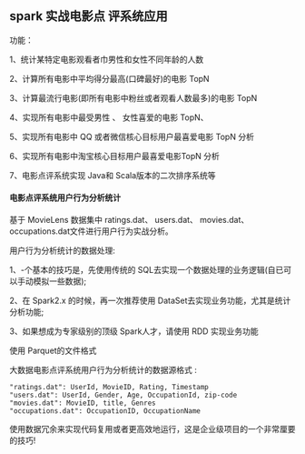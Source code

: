 ## spark 实战电影点 评系统应用



功能：

1、统计某特定电影观看者巾男性和女性不同年龄的人数

2、计算所有电影中平均得分最高(口碑最好)的电影 TopN

3、计算最流行电影(即所有电影中粉丝或者观看人数最多)的电影 TopN

4、实现所有电影中最受男性 、 女性喜爱的电影 TopN、

5、实现所有电影中 QQ 或者微信核心目标用户最喜爱电影 TopN 分析

6、实现所有电影中淘宝核心目标用户最喜爱电影TopN 分析

7、电影点评系统实现 Java和 Scala版本的二次排序系统等



#### 电影点评系统用户行为分析统计

基于 MovieLens 数据集中 ratings.dat、 users.dat、 movies.dat、 occupations.dat文件进行用户行为实战分析。 

用户行为分析统计的数据处理: 

1、-个基本的技巧是，先使用传统的 SQL去实现一个数据处理的业务逻辑(自已可以手动模拟一些数据);

2、在 Spark2.x 的时候，再一次推荐使用 DataSet去实现业务功能，尤其是统计分析功能; 

3、如果想成为专家级别的顶级 Spark人才，请使用 RDD 实现业务功能



使用 Parquet的文件格式



大数据电影点评系统用户行为分析统计的数据源格式 :

```
"ratings.dat": UserId, MovieID, Rating, Timestamp
"users.dat": UserId, Gender, Age, OccupationId, zip-code
"movies.dat": MovieID, title, Genres
"occupations.dat": OccupationID, OccupationName
```



使用数据冗余来实现代码复用或者更高效地运行，这是企业级项目的一个非常厘要 的技巧! 